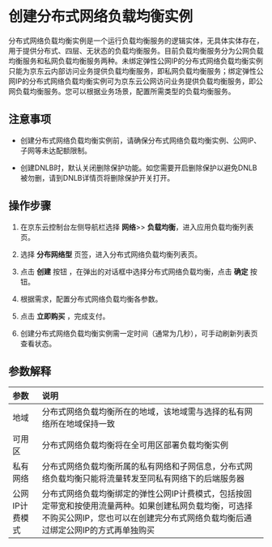 # 创建分布式网络负载均衡实例
分布式网络负载均衡实例是一个运行负载均衡服务的逻辑实体，无具体实体存在，用于提供分布式、四层、无状态的负载均衡服务。目前负载均衡服务分为公网负载均衡服务和私网负载均衡服务两种。未绑定弹性公网IP的分布式网络负载均衡实例只能为京东云内部访问业务提供负载均衡服务，即私网负载均衡服务；绑定弹性公网IP的分布式网络负载均衡实例可为京东云公网访问业务提供负载均衡服务，即公网负载均衡服务。您可以根据业务场景，配置所需类型的负载均衡服务。
## 注意事项
 * 创建分布式网络负载均衡实例前，请确保分布式网络负载均衡实例、公网IP、子网等未达配额限制。

 *  创建DNLB时，默认关闭删除保护功能。如您需要开启删除保护以避免DNLB被勿删，请到DNLB详情页将删除保护开关打开。
## 操作步骤
 1. 在京东云控制台左侧导航栏选择 **网络**>> **负载均衡**，进入应用负载均衡列表页。
 
 2. 选择 **分布网络型** 页签，进入分布式网络负载均衡列表页。
 
 3. 点击 **创建** 按钮 ，在弹出的对话框中选择分布式网络负载均衡，点击 **确定** 按钮。
 
 4. 根据需求，配置分布式网络负载均衡各参数。

 5. 点击 **立即购买** ，完成支付。

 6. 创建分布式网络负载均衡实例需一定时间（通常为几秒），可手动刷新列表页查看状态。

## 参数解释
| 参数	| 说明	| 
| :- | :- |
|地域	|分布式网络负载均衡所在的地域，该地域需与选择的私有网络所在地域保持一致	|
|可用区	|分布式网络负载均衡将在全可用区部署负载均衡实例	|
|私有网络	|分布式网络负载均衡所属的私有网络和子网信息，分布式网络负载均衡只能将流量转发至同私有网络下的后端服务器	|
|公网IP计费模式|分布式网络负载均衡绑定的弹性公网IP计费模式，包括按固定带宽和按使用流量两种。如果创建私网负载均衡，可选择不购买公网IP，您也可以在创建完分布式网络负载均衡后通过绑定公网IP的方式再单独购买|
